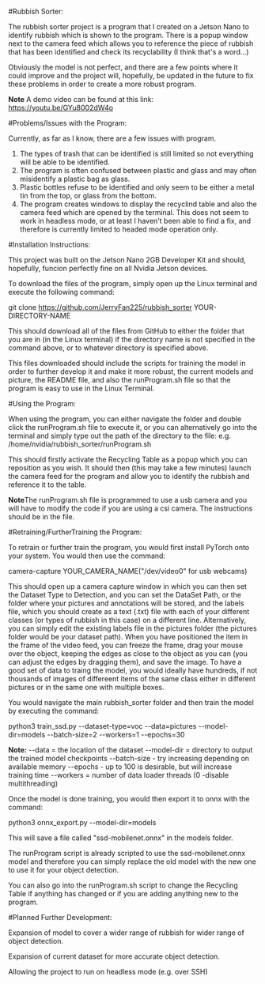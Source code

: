 #Rubbish Sorter:

The rubbish sorter project is a program that I created on a Jetson Nano to identify rubbish which is shown to the program. There is a popup window next to the camera feed which allows you to reference the piece of rubbish that has been identified and check its recyclability (I think that's a word...)

Obviously the model is not perfect, and there are a few points where it could improve and the project will, hopefully, be updated in the future to fix these problems in order to create a more robust program.

**Note** A demo video can be found at this link: https://youtu.be/GYu8002dW4o

#Problems/Issues with the Program:

Currently, as far as I know, there are a few issues with program.

1. The types of trash that can be identified is still limited so not everything will be able to be identified.
2. The program is often confused between plastic and glass and may often misidentify a plastic bag as glass.
3. Plastic bottles refuse to be identified and only seem to be either a metal tin from the top, or glass from the bottom.
4. The program creates windows to display the recyclind table and also the camera feed which are opened by the terminal. This does not seem to work in headless mode, or at least I haven't been able to find a fix, and therefore is currently limited to headed mode operation only.

#Installation Instructions:

This project was built on the Jetson Nano 2GB Developer Kit and should, hopefully, funcion perfectly fine on all Nvidia Jetson devices.

To download the files of the program, simply open up the Linux terminal and execute the following command:

git clone https://github.com/JerryFan225/rubbish_sorter YOUR-DIRECTORY-NAME

This should download all of the files from GitHub to either the folder that you are in (in the Linux terminal) if the directory name is not specified in the command above, or to whatever directory is specified above.

This files downloaded should include the scripts for training the model in order to further develop it and make it more robust, the current models and picture, the README file, and also the runProgram.sh file so that the program is easy to use in the Linux Terminal.

#Using the Program:

When using the program, you can either navigate the folder and double click the runProgram.sh file to execute it, or you can alternatively go into the terminal and simply type out the path of the directory to the file:
e.g. /home/nvidia/rubbish_sorter/runProgram.sh

This should firstly activate the Recycling Table as a popup which you can reposition as you wish. It should then (this may take a few minutes) launch the camera feed for the program and allow you to identify the rubbish and reference it to the table.

**Note**The runProgram.sh file is programmed to use a usb camera and you will have to modify the code if you are using a csi camera. The instructions should be in the file.

#Retraining/FurtherTraining the Program:

To retrain or further train the program, you would first install PyTorch onto your system. You would then use the command:

camera-capture YOUR_CAMERA_NAME("/dev/video0" for usb webcams)

This should open up a camera capture window in which you can then set the Dataset Type to Detection, and you can set the DataSet Path, or the folder where your pictures and annotations will be stored, and the labels file, which you should create as a text (.txt) file with each of your different classes (or types of rubbish in this case) on a different line. Alternatively, you can simply edit the existing labels file in the pictures folder (the pictures folder would be your dataset path). When you have positioned the item in the frame of the video feed, you can freeze the frame, drag your mouse over the object, keeping the edges as close to the object as you can (you can adjust the edges by dragging them), and save the image. To have a good set of data to traing the model, you would ideally have hundreds, if not thousands of images of differeent items of the same class either in different pictures or in the same one with multiple boxes.

You would navigate the main rubbish_sorter folder and then train the model by executing the command:

python3 train_ssd.py --dataset-type=voc --data=pictures --model-dir=models --batch-size=2 --workers=1 --epochs=30

**Note:**
--data	= the location of the dataset
--model-dir = directory to output the trained model checkpoints
--batch-size - try increasing depending on available memory
--epochs - up to 100 is desirable, but will increase training time
--workers = number of data loader threads (0 -disable multithreading)

Once the model is done training, you would then export it to onnx with the command:

python3 onnx_export.py --model-dir=models

This will save a file called "ssd-mobilenet.onnx" in the models folder.

The runProgram script is already scripted to use the ssd-mobilenet.onnx model and therefore you can simply replace the old model with the new one to use it for your object detection.

You can also go into the runProgram.sh script to change the Recycling Table if anything has changed or if you are adding anything new to the program.


#Planned Further Development:

Expansion of model to cover a wider range of rubbish for wider range of object detection.

Expansion of current dataset for more accurate object detection.

Allowing the project to run on headless mode (e.g. over SSH)

